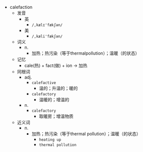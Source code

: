 - calefaction
  - 发音
    - 英
      - `/,kælɪ'fækʃən/`
    - 美
      - `/,kæli'fækʃən/`
  - 词义
    - n.
      - 加热；热污染（等于thermalpollution）；温暖（的状态）
  - 记忆
    - cale(热) + fact(做) + ion → 加热
  - 同根词
    - adj.
      - `calefactive`
        - 温的；升温的；暖的
      - `calefactory`
        - 温暖的；增温的
    - n.
      - `calefactory`
        - 取暖房；增温物质
  - 近义词
    - n.
      - 加热；热污染（等于thermal pollution）；温暖（的状态）
        - `heating up`
        - `thermal pollution`
